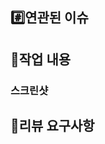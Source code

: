 ## #️⃣연관된 이슈

<!-- ex) #이슈번호, #이슈번호 .,-->


## 📝작업 내용

<!-- 이번 PR에서 작업한 내용을 간략히 설명해주세요(이미지 첨부 가능) -->

### 스크린샷

<!-- 선택사항 -->

## 💬리뷰 요구사항

<!-- 선택사항 -->
<!-- 리뷰어가 특별히 봐주었으면 하는 부분이 있다면 작성해주세요 -->
